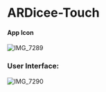 # ARDicee-Touch




#### App Icon 


![IMG_7289](https://user-images.githubusercontent.com/71902763/102304323-30373480-3f2b-11eb-8a4e-b669b00d3438.PNG)


### User Interface: 


![IMG_7290](https://user-images.githubusercontent.com/71902763/102304339-3b8a6000-3f2b-11eb-8075-fd501854cfe8.PNG)
